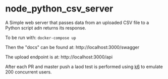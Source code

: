 # node_python_csv_server

A Simple web server that passes data from an uploaded CSV file to a Python script adn returns its response.

To be run with: `docker-compose up`

Then the "docs" can be found at: http://localhost:3000/swagger

The upload endpoint is at: http://localhost:3000/api

After each PR and master push a laod test is performed using [k6](https://github.com/grafana/k6) to emulate 200 concurrent users.